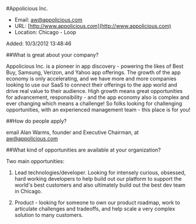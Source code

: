 
#Appolicious Inc.

* Email: [aw@appolicious.com](mailto:aw@appolicious.com)
* URL: [http://www.appolicious.com](http://www.appolicious.com)
* Location: Chicago - Loop

Added: 10/3/2012 13:48:46

##What is great about your company?

Appolicious Inc. is a pioneer in app discovery - powering the likes of Best Buy, Samsung, Verizon, and Yahoo app offerings.  The growth of the app economy is only accelerating, and we have more and more companies looking to use our SaaS to connect their offerings to the app world and drive real value to their audience.  High growth means great opportunities for advancement, responsibility - and the app economy also is complex and ever changing which means a challenge!  So folks looking for challenging opportunities, with an experienced management team - this place is for you!

##How do people apply?

email Alan Warms, founder and Executive Chairman, at aw@appolicious.com

##What kind of opportunities are available at your organization?

Two main opportunities:

1) Lead technologies/developer.  Looking for intensely curious, obsessed, hard working developers to help build out our platform to support the world's best customers and also ultimately build out the best dev team in Chicago.

2) Product - looking for someone to own our product roadmap, work to articulate challenges and tradeoffs, and help scale a very complex solution to many customers.

    